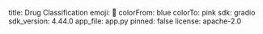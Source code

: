 title: Drug Classification
emoji: 🏃
colorFrom: blue
colorTo: pink
sdk: gradio
sdk_version: 4.44.0
app_file: app.py
pinned: false
license: apache-2.0